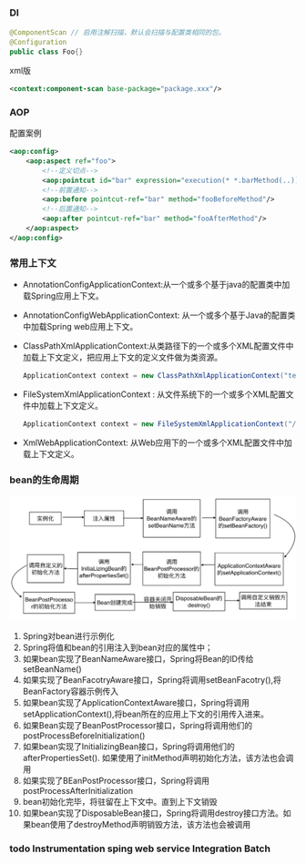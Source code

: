 



### DI

```java
@ComponentScan // 启用注解扫描，默认会扫描与配置类相同的包。
@Configuration
public class Foo{}


```

xml版

```xml
<context:component-scan base-package="package.xxx"/>
```







### AOP

配置案例

```xml
<aop:config>
	<aop:aspect ref="foo">
        <!--定义切点-->
        <aop:pointcut id="bar" expression="execution(* *.barMethod(..))" />
        <!--前置通知-->
        <aop:before pointcut-ref="bar" method="fooBeforeMethod"/>
        <!--后置通知-->
        <aop:after pointcut-ref="bar" method="fooAfterMethod"/>
    </aop:aspect>
</aop:config>
```

### 常用上下文

- AnnotationConfigApplicationContext:从一个或多个基于java的配置类中加载Spring应用上下文。

- AnnotationConfigWebApplicationContext: 从一个或多个基于Java的配置类中加载Spring web应用上下文。

- ClassPathXmlApplicationContext:从类路径下的一个或多个XML配置文件中加载上下文定义，把应用上下文的定义文件做为类资源。

  ```java
  ApplicationContext context = new ClassPathXmlApplicationContext("test.xml"); //类路径下查找
  ```

  

- FileSystemXmlApplicationContext : 从文件系统下的一个或多个XML配置文件中加载上下文定义。
  ```java
  ApplicationContext context = new FileSystemXmlApplicationContext("/Users/test/test.xml");//文件系统下查找
  ```
- XmlWebApplicationContext: 从Web应用下的一个或多个XML配置文件中加载上下文定义。


### bean的生命周期

![](../../../img/spring-bean.png)

1. Spring对bean进行示例化
2. Spring将值和bean的引用注入到bean对应的属性中；
3. 如果bean实现了BeanNameAware接口，Spring将Bean的ID传给setBeanName()
4. 如果实现了BeanFacotryAware接口，Spring将调用setBeanFacotry(),将BeanFactory容器示例传入
5. 如果bean实现了ApplicationContextAware接口，Spring将调用setApplicationContext(),将bean所在的应用上下文的引用传入进来。
6. 如果Bean实现了BeanPostProcessor接口，Spring将调用他们的postProcessBeforeInitialization()
7. 如果bean实现了InitializingBean接口，Spring将调用他们的afterPropertiesSet(). 如果使用了initMethod声明初始化方法，该方法也会调用
8. 如果实现了BEanPostProcessor接口，Spring将调用postProcessAfterInitialization
9. bean初始化完毕，将驻留在上下文中。直到上下文销毁
10. 如果bean实现了DisposableBean接口，Spring将调用destroy接口方法。如果bean使用了destroyMethod声明销毁方法，该方法也会被调用









### todo Instrumentation   sping web service 	Integration	Batch		

